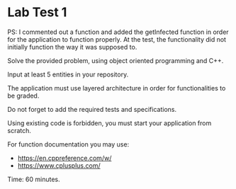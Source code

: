 # Lab Test 1

PS: I commented out a function and added the getInfected function in order for the application to function properly.
At the test, the functionality did not initially function the way it was supposed to.

Solve the provided problem, using object oriented programming and C++.

Input at least 5 entities in your repository.

The application must use layered architecture in order for functionalities to be graded.

Do not forget to add the required tests and specifications.

Using existing code is forbidden, you must start your application from scratch.

For function documentation you may use:
- https://en.cppreference.com/w/
- https://www.cplusplus.com/

Time: 60 minutes.
